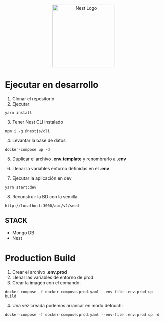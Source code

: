 <p align="center">
  <a href="http://nestjs.com/" target="blank"><img src="https://nestjs.com/img/logo-small.svg" width="200" alt="Nest Logo" /></a>
</p>

# Ejecutar en desarrollo

1. Clonar el repositorio
2. Ejecutar

```
yarn install
```

3. Tener Nest CLI instalado

```
npm i -g @nestjs/cli
```

4. Levantar la base de datos

```
docker-compose up -d
```

5. Duplicar el archivo **.env.template** y renombrarlo a **.env**

6. Llenar la variables entorno definidas en el **.env**

7. Ejecutar la aplicación en dev

```
yarn start:dev
```

8. Reconstruir la BD con la semilla

```
http://localhost:3000/api/v2/seed
```

## STACK

- Mongo DB
- Nest

# Production Build

1. Crear el archivo **.env.prod**
2. Llenar las variables de entorno de prod
3. Crear la imagen con el comando:

```
docker-compose -f docker-compose.prod.yaml --env-file .env.prod up --build
```

4. Una vez creada podemos arrancar en modo detouch:

```
docker-compose -f docker-compose.prod.yaml --env-file .env.prod up -d
```
